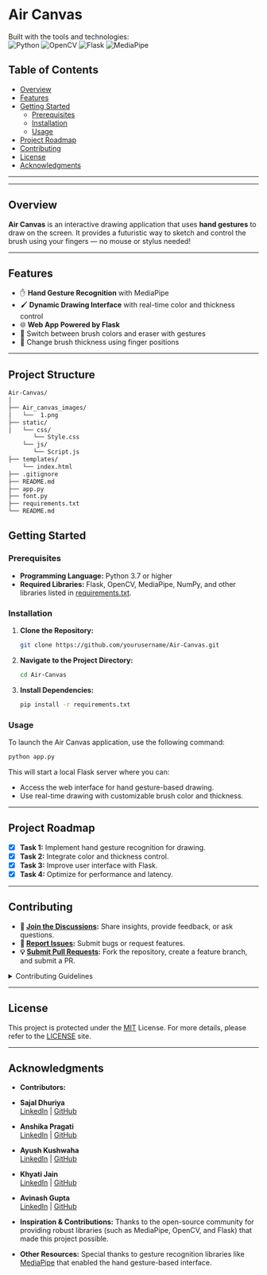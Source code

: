 # Air Canvas

Built with the tools and technologies:  
![Python](https://img.shields.io/badge/Python-3670A0?style=for-the-badge&logo=python&logoColor=ffdd54)
![OpenCV](https://img.shields.io/badge/OpenCV-27338e?style=for-the-badge&logo=opencv&logoColor=white)
![Flask](https://img.shields.io/badge/Flask-000000?style=for-the-badge&logo=flask&logoColor=white)
![MediaPipe](https://img.shields.io/badge/MediaPipe-orange?style=for-the-badge&logo=google&logoColor=white)

## Table of Contents

- [Overview](#overview)
- [Features](#features)
- [Getting Started](#getting-started)
  - [Prerequisites](#prerequisites)
  - [Installation](#installation)
  - [Usage](#usage)
- [Project Roadmap](#project-roadmap)
- [Contributing](#contributing)
- [License](#license)
- [Acknowledgments](#acknowledgments)

---


---

## Overview

**Air Canvas** is an interactive drawing application that uses **hand gestures** to draw on the screen. It provides a futuristic way to sketch and control the brush using your fingers — no mouse or stylus needed!

---

## Features

- ✋ **Hand Gesture Recognition** with MediaPipe
- 🖌️ **Dynamic Drawing Interface** with real-time color and thickness control
- 🌐 **Web App Powered by Flask**
- 🎨 Switch between brush colors and eraser with gestures
- 📏 Change brush thickness using finger positions

---

## Project Structure

```bash
Air-Canvas/
│
├── Air_canvas_images/
│   └──  1.png
├── static/
│   └── css/
       └── Style.css
    └── js/
       └── Script.js
├── templates/
    └── index.html
├── .gitignore
├── README.md
├── app.py
├── font.py
├── requirements.txt
└── README.md
```


## Getting Started

### Prerequisites

- **Programming Language:** Python 3.7 or higher
- **Required Libraries:** Flask, OpenCV, MediaPipe, NumPy, and other libraries listed in [requirements.txt](requirements.txt).

### Installation

1. **Clone the Repository:**
   ```bash
   git clone https://github.com/yourusername/Air-Canvas.git
   ```

2. **Navigate to the Project Directory:**
   ```bash
   cd Air-Canvas
   ```
   
3. **Install Dependencies:**
   ```bash
   pip install -r requirements.txt
   ```
   
### Usage

To launch the Air Canvas application, use the following command:
   ```bash
   python app.py
   ```

This will start a local Flask server where you can:
- Access the web interface for hand gesture-based drawing.
- Use real-time drawing with customizable brush color and thickness.

---

## Project Roadmap

- [X] **Task 1:** Implement hand gesture recognition for drawing.
- [X] **Task 2:** Integrate color and thickness control.
- [X] **Task 3:** Improve user interface with Flask.
- [X] **Task 4:** Optimize for performance and latency.

---

## Contributing

- **💬 [Join the Discussions](https://LOCAL/GitHub/Air-Canvas/discussions):** Share insights, provide feedback, or ask questions.
- **🐛 [Report Issues](https://LOCAL/GitHub/Air-Canvas/issues):** Submit bugs or request features.
- **💡 [Submit Pull Requests](https://LOCAL/GitHub/Air-Canvas/blob/main/CONTRIBUTING.md):** Fork the repository, create a feature branch, and submit a PR.

<details>
<summary>Contributing Guidelines</summary>

1. **Fork the Repository:** Fork the project to your account.
2. **Clone Locally:** Clone your forked repository.
   ```bash
    git clone https://github.com/yourusername/Air-Canvas.git
   ```  
3. **Create a New Branch:**
   ```bash
   git checkout -b new-feature-x
   ```
4. **Make Your Changes:** Develop and test your changes locally.
5. **Commit Your Changes:**
   ```bash
   git commit -m "Implemented feature x."
   ```
6. **Push to Your Fork:**
   ```bash
   git push origin new-feature-x
   ```
7. **Submit a Pull Request:** Create a PR against the original repository with a clear description of your changes.
8. **Review:** Once reviewed and approved, your changes will be merged.

</details>

---

## License

This project is protected under the [MIT](https://choosealicense.com/licenses/mit/#) License. For more details, please refer to the [LICENSE](https://choosealicense.com/licenses/) site.

---

## Acknowledgments

- **Contributors:**
- **Sajal Dhuriya**  
 [LinkedIn](https://www.linkedin.com/in/sajal-dhuriya-b2056b272/) | [GitHub](https://github.com/sajaldhuriya)
- **Anshika Pragati**  
 [LinkedIn](https://www.linkedin.com/in/anshika-pragati-4418bb298/) | [GitHub]()
- **Ayush Kushwaha**  
 [LinkedIn](https://www.linkedin.com/in/ayush-kushwaha-693735225?utm_source=share&utm_campaign=share_via&utm_content=profile&utm_medium=android_app) | [GitHub](https://github.com/AYUS2307)
- **Khyati Jain**  
 [LinkedIn](https://www.linkedin.com/in/khyatij/) | [GitHub](https://github.com/kyati001)
- **Avinash Gupta**  
 [LinkedIn](https://www.linkedin.com/in/avinash-gupta-442469267?utm_source=share&utm_campaign=share_via&utm_content=profile&utm_medium=android_app ) | [GitHub]()


- **Inspiration & Contributions:** Thanks to the open-source community for providing robust libraries (such as MediaPipe, OpenCV, and Flask) that made this project possible.
- **Other Resources:** Special thanks to gesture recognition libraries like [MediaPipe](https://mediapipe.dev/) that enabled the hand gesture-based interface.







